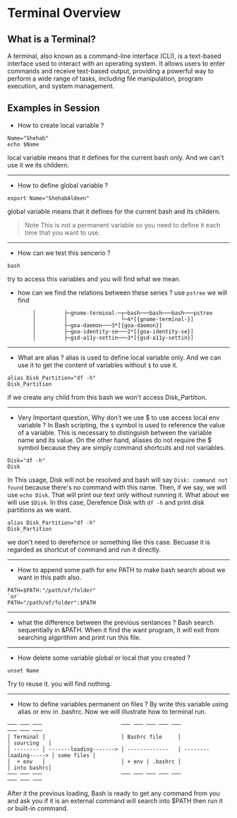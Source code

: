 # Terminal Overview

## What is a Terminal?

A terminal, also known as a command-line interface (CLI), is a text-based interface used to interact with an operating system. It allows users to enter commands and receive text-based output, providing a powerful way to perform a wide range of tasks, including file manipulation, program execution, and system management.

## Examples in Session
+ How to create local variable ?
```
Name="Shehab"
echo $Name
```
local variable means that it defines for the current bash only. And we can't use it we its childern.

------------------------------------------------------------------------------------------------------------------

+ How to define global variable ?
```
export Name="ShehabAldeen"
```
global variable means that it defines for the current bash and its childern. 

> Note
> This is not a permanent variable so you need to define it each time that you want to use.

------------------------------------------------------------------------------------------------------------------

+ How can we test this sencerio ?
```
bash
```
try to access this variables and you will find what we mean.

+ how can we find the relations between these series ?
use `pstree` we will find
```
        │         ├─gnome-terminal-─┬─bash───bash───bash───pstree
        │         │                 └─4*[{gnome-terminal-}]
        │         ├─goa-daemon───3*[{goa-daemon}]
        │         ├─goa-identity-se───2*[{goa-identity-se}]
        │         ├─gsd-a11y-settin───3*[{gsd-a11y-settin}]

```

------------------------------------------------------------------------------------------------------------------

+ What are alias ?
alias is used to define local variable only. And we can use it to get the content of variables without `$` to use it.
```
alias Disk_Partition="df -h"
Disk_Partition
```
if we create any child from this bash we won't access Disk_Partition.

------------------------------------------------------------------------------------------------------------------

+ Very Important question, Why don't we use $ to use access local env variable ?
In Bash scripting, the `$` symbol is used to reference the value of a variable. This is necessary to distinguish between the variable name and its value. On the other hand, aliases do not require the $ symbol because they are simply command shortcuts and not variables.

```
Disk="df -h"
Disk
```
In This usage, Disk will not be resolved and bash will say `Disk: command not found` because there's no command with this name. Then, if we say, we will use `echo Disk`. That will print our text only without running it. What about we will use `$Disk`. In this case, Derefence Disk with `df -h` and print disk partitions as we want.

```
alias Disk_Partition="df -h"
Disk_Partition
```
we don't need to derefernce or something like this case. Becuase it is regarded as shortcut of command and run it directly.


------------------------------------------------------------------------------------------------------------------

+ How to append some path for env PATH to make bash search about we want in this path also.
```
PATH=$PATH:"/path/of/folder"
`or`
PATH="/path/of/folder":$PATH
```

------------------------------------------------------------------------------------------------------------------

+ what the difference between the previous sentances ?
Bash search sequentially in &PATH. When it find the want program, It will exit from searching algprithim and print run this file.


------------------------------------------------------------------------------------------------------------------

+ How delete some variable global or local that you created ?
```
unset Name
```
Try to reuse it. you will find nothing.

------------------------------------------------------------------------------------------------------------------

+ How to define variables permanent on files ?
By write this variable using alias or env in .bashrc. Now we will illustrate how to terminal run.
```
─── ─── ───                         ─── ─── ─── ─── ───                       ─── ─── ─── 
│ Terminal │                        │ Bashrc file     │                       │ sourcing   │
│ -------- │ -------loading-------> │ -------------   │ --------loading-----> │ some files │
│  + env   │                        │ + env | .bashrc │                       │ into bashrc│
─── ─── ───                         ─── ─── ─── ─── ───                        ─── ─── ─── 
```

After it the previous loading, Bash is ready to get any command from you and ask you if it is an external command will  search into $PATH then run it or built-in command.
